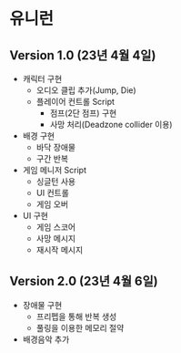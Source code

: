 # 유니런
## Version 1.0 (23년 4월 4일)
- 캐릭터 구현
    - 오디오 클립 추가(Jump, Die)
    - 플레이어 컨트롤 Script
        - 점프(2단 점프) 구현
        - 사망 처리(Deadzone collider 이용)
- 배경 구현
    - 바닥 장애물
    - 구간 반복
- 게임 메니저 Script
    - 싱글턴 사용
    - UI 컨트롤
    - 게임 오버
- UI 구현
    - 게임 스코어
    - 사망 메시지
    - 재시작 메시지

## Version 2.0 (23년 4월 6일)
- 장애물 구현
    - 프리펩을 통해 반복 생성
    - 풀링을 이용한 메모리 절약
- 배경음악 추가
